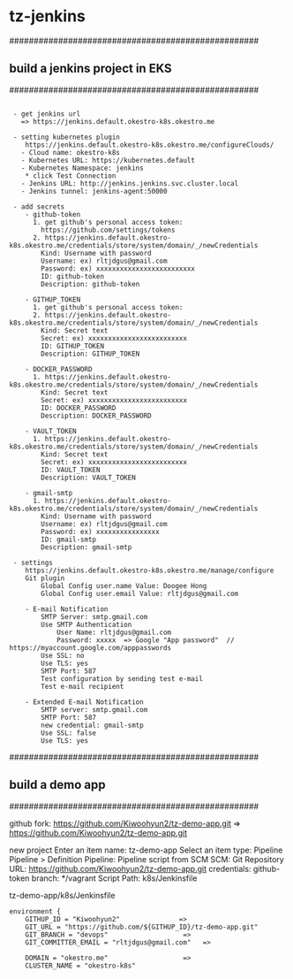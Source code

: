 # tz-jenkins

###################################################
## build a jenkins project in EKS
###################################################
```

 - get jenkins url
   => https://jenkins.default.okestro-k8s.okestro.me

 - setting kubernetes plugin
    https://jenkins.default.okestro-k8s.okestro.me/configureClouds/
   - Cloud name: okestro-k8s
   - Kubernetes URL: https://kubernetes.default
   - Kubernetes Namespace: jenkins
    * click Test Connection
   - Jenkins URL: http://jenkins.jenkins.svc.cluster.local
   - Jenkins tunnel: jenkins-agent:50000

 - add secrets  
    - github-token
      1. get github's personal access token:
        https://github.com/settings/tokens
      2. https://jenkins.default.okestro-k8s.okestro.me/credentials/store/system/domain/_/newCredentials
        Kind: Username with password
        Username: ex) rltjdgus@gmail.com
        Password: ex) xxxxxxxxxxxxxxxxxxxxxxxxx
        ID: github-token
        Description: github-token

    - GITHUP_TOKEN
      1. get github's personal access token:
      2. https://jenkins.default.okestro-k8s.okestro.me/credentials/store/system/domain/_/newCredentials
        Kind: Secret text
        Secret: ex) xxxxxxxxxxxxxxxxxxxxxxxxx
        ID: GITHUP_TOKEN
        Description: GITHUP_TOKEN

    - DOCKER_PASSWORD
      1. https://jenkins.default.okestro-k8s.okestro.me/credentials/store/system/domain/_/newCredentials
        Kind: Secret text
        Secret: ex) xxxxxxxxxxxxxxxxxxxxxxxxx
        ID: DOCKER_PASSWORD
        Description: DOCKER_PASSWORD
        
    - VAULT_TOKEN
      1. https://jenkins.default.okestro-k8s.okestro.me/credentials/store/system/domain/_/newCredentials
        Kind: Secret text
        Secret: ex) xxxxxxxxxxxxxxxxxxxxxxxxx
        ID: VAULT_TOKEN
        Description: VAULT_TOKEN
    
    - gmail-smtp
      1. https://jenkins.default.okestro-k8s.okestro.me/credentials/store/system/domain/_/newCredentials
        Kind: Username with password
        Username: ex) rltjdgus@gmail.com
        Password: ex) xxxxxxxxxxxxxxxx
        ID: gmail-smtp
        Description: gmail-smtp

 - settings
    https://jenkins.default.okestro-k8s.okestro.me/manage/configure
    Git plugin
        Global Config user.name Value: Doogee Hong
        Global Config user.email Value: rltjdgus@gmail.com

    - E-mail Notification
        SMTP Server: smtp.gmail.com
        Use SMTP Authentication
            User Name: rltjdgus@gmail.com
            Password: xxxxx  => Google "App password"  // https://myaccount.google.com/apppasswords
        Use SSL: no
        Use TLS: yes
        SMTP Port: 587
        Test configuration by sending test e-mail
        Test e-mail recipient

    - Extended E-mail Notification
        SMTP server: smtp.gmail.com
        SMTP Port: 587
        new credential: gmail-smtp
        Use SSL: false
        Use TLS: yes
```

###################################################
## build a demo app
###################################################

github fork: https://github.com/Kiwoohyun2/tz-demo-app.git
=> https://github.com/Kiwoohyun2/tz-demo-app.git

new project
Enter an item name: tz-demo-app
Select an item type: Pipeline
Pipeline > Definition
Pipeline: Pipeline script from SCM
    SCM: Git
    Repository URL: https://github.com/Kiwoohyun2/tz-demo-app.git
    credentials: github-token
    branch: */vagrant
Script Path: k8s/Jenkinsfile

tz-demo-app/k8s/Jenkinsfile

    environment {
        GITHUP_ID = "Kiwoohyun2"               =>
        GIT_URL = "https://github.com/${GITHUP_ID}/tz-demo-app.git"
        GIT_BRANCH = "devops"                   =>
        GIT_COMMITTER_EMAIL = "rltjdgus@gmail.com"   =>

        DOMAIN = "okestro.me"                   =>
        CLUSTER_NAME = "okestro-k8s"

